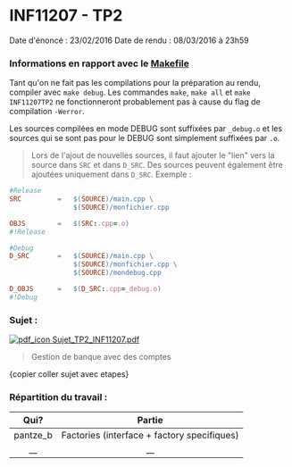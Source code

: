 INF11207 - TP2
===============

Date d'énoncé : 23/02/2016
Date de rendu : 08/03/2016 à 23h59

### Informations en rapport avec le [Makefile](https://github.com/pantzerbrendan/uqar/tree/master/INF11207/TP2/Makefile)

Tant qu'on ne fait pas les compilations pour la préparation au rendu, compiler avec `make debug`.
Les commandes `make`, `make all` et `make INF11207TP2` ne fonctionneront probablement pas à cause du flag de compilation `-Werror`.

Les sources compilées en mode DEBUG sont suffixées par `_debug.o` et les sources qui se sont pas pour le DEBUG sont simplement suffixées par `.o`.

> Lors de l'ajout de nouvelles sources, il faut ajouter le "lien" vers la source dans `SRC` et dans `D_SRC`. Des sources peuvent également être ajoutées uniquement dans `D_SRC`. Exemple :
```Makefile
#Release
SRC			=	$(SOURCE)/main.cpp \
				$(SOURCE)/monfichier.cpp

OBJS		=	$(SRC:.cpp=.o)
#!Release

#Debug
D_SRC		=	$(SOURCE)/main.cpp \
				$(SOURCE)/monfichier.cpp \
				$(SOURCE)/mondebug.cpp

D_OBJS		=	$(D_SRC:.cpp=_debug.o)
#!Debug
```


### Sujet :
[![pdf_icon](http://www.chambery-tourisme.com/wp-content/uploads/cache//noeStarter/images/50__50__auto__~wp-content~themes~chambery~images~icons~pdf.png) Sujet_TP2_INF11207.pdf](https://github.com/pantzerbrendan/uqar/tree/master/INF11207/TP2/sujet.pdf)

> Gestion de banque avec des comptes

{copier coller sujet avec etapes}

### Répartition du travail :

| Qui? | Partie |
| :----: | :----: |
| pantze_b | Factories (interface + factory specifiques) |
| __ | __ |
